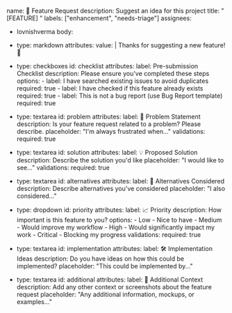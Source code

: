 name: 🚀 Feature Request
description: Suggest an idea for this project
title: "[FEATURE] "
labels: ["enhancement", "needs-triage"]
assignees:
  - lovnishverma
body:
  - type: markdown
    attributes:
      value: |
        Thanks for suggesting a new feature! 🚀
        
  - type: checkboxes
    id: checklist
    attributes:
      label: Pre-submission Checklist
      description: Please ensure you've completed these steps
      options:
        - label: I have searched existing issues to avoid duplicates
          required: true
        - label: I have checked if this feature already exists
          required: true
        - label: This is not a bug report (use Bug Report template)
          required: true

  - type: textarea
    id: problem
    attributes:
      label: 🤔 Problem Statement
      description: Is your feature request related to a problem? Please describe.
      placeholder: "I'm always frustrated when..."
    validations:
      required: true

  - type: textarea
    id: solution
    attributes:
      label: 💡 Proposed Solution
      description: Describe the solution you'd like
      placeholder: "I would like to see..."
    validations:
      required: true

  - type: textarea
    id: alternatives
    attributes:
      label: 🔄 Alternatives Considered
      description: Describe alternatives you've considered
      placeholder: "I also considered..."

  - type: dropdown
    id: priority
    attributes:
      label: 📈 Priority
      description: How important is this feature to you?
      options:
        - Low - Nice to have
        - Medium - Would improve my workflow
        - High - Would significantly impact my work
        - Critical - Blocking my progress
    validations:
      required: true

  - type: textarea
    id: implementation
    attributes:
      label: 🛠️ Implementation Ideas
      description: Do you have ideas on how this could be implemented?
      placeholder: "This could be implemented by..."

  - type: textarea
    id: additional
    attributes:
      label: 📄 Additional Context
      description: Add any other context or screenshots about the feature request
      placeholder: "Any additional information, mockups, or examples..."
